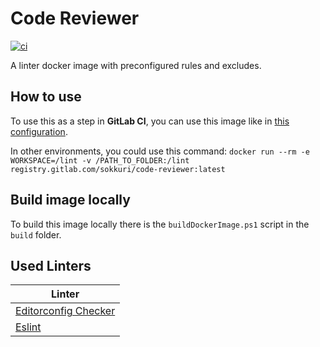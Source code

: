 # Code Reviewer
[![ci](https://gitlab.com/sokkuri/Code-Reviewer/badges/master/pipeline.svg?style=flat)](https://gitlab.com/sokkuri/Code-Reviewer/-/commits/master)

A linter docker image with preconfigured rules and excludes.

## How to use
To use this as a step in **GitLab CI**, you can use this image like in [this configuration](https://gitlab.com/sokkuri/CI/-/blob/master/.gitlab/ci/linter.gitlab-ci.yml).

In other environments, you could use this command: `docker run --rm -e WORKSPACE=/lint -v /PATH_TO_FOLDER:/lint registry.gitlab.com/sokkuri/code-reviewer:latest`

## Build image locally
To build this image locally there is the `buildDockerImage.ps1` script in the `build` folder.

## Used Linters
| Linter                                                                               |
| ------------------------------------------------------------------------------------ |
| [Editorconfig Checker](https://github.com/editorconfig-checker/editorconfig-checker) |
| [Eslint](https://github.com/eslint/eslint)                                           |
